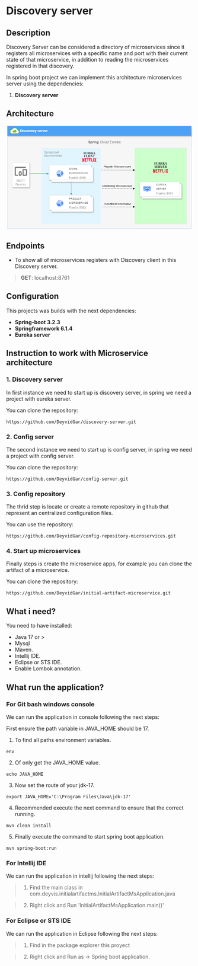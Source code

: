 # Discovery server

## Description

<p>Discovery Server can be considered a directory of microservices since it registers all microservices with a specific name and port with their current state of that microservice, in addition to reading the microservices registered in that discovery.</p>

<p>In spring boot project we can implement this architecture microservices server using the dependencies:</p>

1. **Discovery server**

## Architecture

![Architecture diagram.](https://raw.githubusercontent.com/DeyvidGar/assets/master/Discovery-server.png)

## Endpoints

- To show all of microservices registers with Discovery client in this Discovery server.

>**GET**: localhost:8761

## Configuration

<p>This projects was builds with the next dependencies:</p>

- **Spring-boot 3.2.3**
- **Springframework 6.1.4**
- **Eureka server**

## Instruction to work with Microservice architecture

### 1. Discovery server

<p>In first instance we need to start up is discovery server, in spring we need a project with eureka server.</p>

<p>You can clone the repository:</p>

```console
https://github.com/DeyvidGar/discovery-server.git
```

### 2. Config server

<p>The second instance we need to start up is config server, in spring we need a project with config server.</p>

<p>You can clone the repository:</p>

```console
https://github.com/DeyvidGar/config-server.git
```

### 3. Config repository

<p>The thrid step is locate or create a remote repository in github that represent an centralized configuration files.</p>

<p>You can use the repository:</p>

```console
https://github.com/DeyvidGar/config-repository-microservices.git
```

### 4. Start up microservices

<p>Finally steps is create the microservice apps, for example you can clone the artifact of a microservice.</p>

<p>You can clone the repository:</p>

```console
https://github.com/DeyvidGar/initial-artifact-microservice.git
```

## What i need?

<p>You need to have installed:<p>

- Java 17 or >
- Mysql
- Maven.
- Intellij IDE.
- Eclipse or STS IDE.
- Enable Lombok annotation.

## What run the application?

### For Git bash windows console

<p>We can run the application in console following the next steps:</p>

<p>First ensure the path variable in JAVA_HOME should be 17.</p>

1. To find all paths environment variables.

```console
env
```

2. Of only get the JAVA_HOME value.

```console
echo JAVA_HOME
```

3. Now set the route of your jdk-17.

```console
export JAVA_HOME='C:\Program Files\Java\jdk-17'
```

4. Recommended execute the next command to ensure that the correct running.

```console
mvn clean install
```

5. Finally execute the command to start spring boot application.

```console
mvn spring-boot:run
```

### For Intellij IDE

<p>We can run the application in intellij following the next steps:</p>

> 1. Find the main class in com.deyvis.initialartifactms.InitialArtifactMsApplication.java

> 2. Right click and Run 'InitialArtifactMsApplication.main()'

### For Eclipse or STS IDE

<p>We can run the application in Eclipse following the next steps:</p>

> 1. Find in the package explorer this proyect

> 2. Right click and Run as -> Spring boot application.